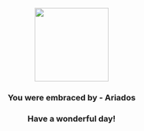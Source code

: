 <p align="center">
    <img src="https://raw.githubusercontent.com/PokeAPI/sprites/master/sprites/pokemon/168.png" width="150" height="150">
</p>
<h3 align="center">You were embraced by - <b>Ariados</b></h3>
<h3 align="center">Have a wonderful day!</h3>
